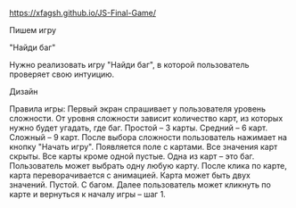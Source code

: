 https://xfagsh.github.io/JS-Final-Game/


Пишем игру

"Найди баг"



Нужно реализовать игру "Найди баг", в которой пользователь проверяет свою интуицию.



Дизайн



Правила игры:
Первый экран спрашивает у пользователя уровень сложности. От уровня сложности зависит количество карт, из которых нужно будет угадать, где баг.
Простой – 3 карты.
Средний – 6 карт.
Сложный – 9 карт.
После выбора сложности пользователь нажимает на кнопку "Начать игру".
Появляется поле с картами. Все значения карт скрыты. Все карты кроме одной пустые. Одна из карт – это баг.
Пользователь может выбрать одну любую карту.
После клика по карте, карта переворачивается с анимацией.
Карта может быть двух значений.
Пустой.
С багом.
Далее пользователь может кликнуть по карте и вернуться к началу игры – шаг 1.
